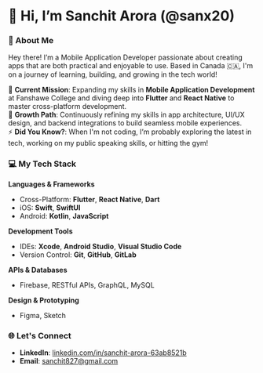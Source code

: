 # 👋 Hi, I’m Sanchit Arora (@sanx20)

### 💫 About Me
Hey there! I’m a Mobile Application Developer passionate about creating apps that are both practical and enjoyable to use. Based in Canada 🇨🇦, I'm on a journey of learning, building, and growing in the tech world!

🔭 **Current Mission**: Expanding my skills in **Mobile Application Development** at Fanshawe College and diving deep into **Flutter** and **React Native** to master cross-platform development.  
🌱 **Growth Path**: Continuously refining my skills in app architecture, UI/UX design, and backend integrations to build seamless mobile experiences.  
⚡ **Did You Know?**: When I'm not coding, I’m probably exploring the latest in tech, working on my public speaking skills, or hitting the gym!

### 💻 My Tech Stack
**Languages & Frameworks**  
- Cross-Platform: **Flutter**, **React Native**, **Dart**
- iOS: **Swift**, **SwiftUI**
- Android: **Kotlin**, **JavaScript**

**Development Tools**  
- IDEs: **Xcode**, **Android Studio**, **Visual Studio Code**
- Version Control: **Git**, **GitHub**, **GitLab**

**APIs & Databases**  
- Firebase, RESTful APIs, GraphQL, MySQL

**Design & Prototyping**  
- Figma, Sketch

### 🌐 Let's Connect
- **LinkedIn**: [linkedin.com/in/sanchit-arora-63ab8521b](https://www.linkedin.com/in/sanchit-arora-63ab8521b/)
- **Email**: sanchit827@gmail.com  
